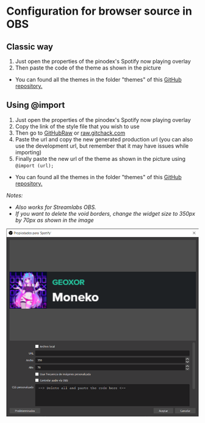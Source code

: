 # Configuration for browser source in OBS
## Classic way
1. Just open the properties of the pinodex's Spotify now playing overlay
2. Then paste the code of the theme as shown in the picture
- You can found all the themes in the folder "themes" of this [GitHub repository.](../../themes)
## Using @import
1. Just open the properties of the pinodex's Spotify now playing overlay
2. Copy the link of the style file that you wish to use
3. Then go to [GitHubRaw](https://githubraw.com) or [raw.gitchack.com](https://raw.githack.com)
4. Paste the url and copy the new generated production url (you can also use the development url, but remember that it may have issues while importing)
5. Finally paste the new url of the theme as shown in the picture using `@import (url);`
- You can found all the themes in the folder "themes" of this [GitHub repository.](../../themes)

*Notes:*
- *Also works for Streamlabs OBS.*
- *If you want to delete the void borders, change the widget size to 350px by 70px as shown in the image*
<p align="center"><img src="../images/obs/properties.png"></p>